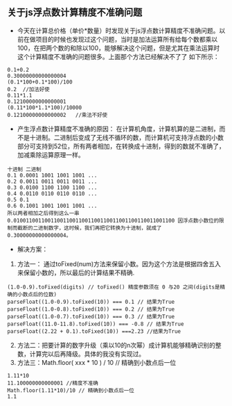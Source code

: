 ## 关于js浮点数计算精度不准确问题

+ 今天在计算总价格（单价*数量）时发现关于js浮点数计算精度不准确问题。以前在做项目的时候也发现过这个问题，当时是加法运算所有给每个数都乘以100，在把两个数的和除以100，能够解决这个问题，但是尤其在乘法运算时这个计算精度不准确的问题很多。上面那个方法已经解决不了了
如下所示：

```
0.1+0.2
0.30000000000000004
(0.1*100+0.1*100)/100
0.2  //加法好使
0.11*1.1
0.12100000000000001
(0.11*100*1.1*100)/10000
0.12100000000000002   //乘法不好使
```

+ 产生浮点数计算精度不准确的原因： 
在计算机角度，计算机算的是二进制，而不是十进制。二进制后变成了无线不循环的数，而计算机可支持浮点数的小数部分可支持到52位，所有两者相加，在转换成十进制，得到的数就不准确了，加减乘除运算原理一样。 

```
十进制 二进制 
0.1 0.0001 1001 1001 1001 ... 
0.2 0.0011 0011 0011 0011 ... 
0.3 0.0100 1100 1100 1100 ... 
0.4 0.0110 0110 0110 0110 ... 
0.5 0.1 
0.6 0.1001 1001 1001 1001 ... 
所以两者相加之后得到这么一串 0.0100110011001100110011001100110011001100110011001100 因浮点数小数位的限制而截断的二进制数字，这时候，我们再把它转换为十进制，就成了 0.30000000000000004。 
```

+ 解决方案： 
1. 方法一： 通过toFixed(num)方法来保留小数。因为这个方法是根据四舍五入来保留小数的，所以最后的计算结果不精确. 

```
(1.0-0.9).toFixed(digits) // toFixed() 精度参数须在 0 与20 之间(digits是精确的小数点后的位数) 
parseFloat((1.0-0.9).toFixed(10)) === 0.1 // 结果为True 
parseFloat((1.0-0.8).toFixed(10)) === 0.2 // 结果为True 
parseFloat((1.0-0.7).toFixed(10)) === 0.3 // 结果为True 
parseFloat((11.0-11.8).toFixed(10)) === -0.8 // 结果为True 
parseFloat((2.22 + 0.1).toFixed(10)) ===2.23 //结果为True 
```

2. 方法二：把要计算的数字升级（乘以10的n次幂）成计算机能够精确识别的整数，计算完以后再降级。具体的我没有实现过。
3. 方法三：Math.floor( xxx * 10 ) / 10 // 精确到小数点后一位 

```
1.11*10 
11.100000000000001 //精度不准确 
Math.floor(1.11*10)/10 // 精确到小数点后一位 
1.1 
```
